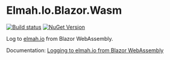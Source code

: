 # Elmah.Io.Blazor.Wasm

[![Build status](https://github.com/elmahio/Elmah.Io.Blazor.Wasm/workflows/CI/badge.svg)](https://github.com/elmahio/Elmah.Io.Blazor.Wasm/workflows/CI/badge.svg) [![NuGet Version](https://img.shields.io/nuget/v/Elmah.Io.Blazor.Wasm.svg?style=flat)](https://www.nuget.org/packages/Elmah.Io.Blazor.Wasm/)

Log to [elmah.io](https://elmah.io/) from Blazor WebAssembly.

Documentation: [Logging to elmah.io from Blazor WebAssembly](https://docs.elmah.io/logging-to-elmah-io-from-blazor/#blazor-webassembly-app-wasm)

